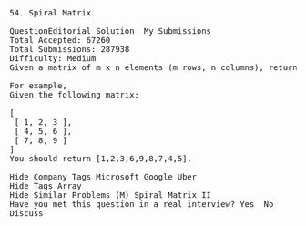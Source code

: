 <pre>
54. Spiral Matrix  

QuestionEditorial Solution  My Submissions
Total Accepted: 67260
Total Submissions: 287938
Difficulty: Medium
Given a matrix of m x n elements (m rows, n columns), return all elements of the matrix in spiral order.

For example,
Given the following matrix:

[
 [ 1, 2, 3 ],
 [ 4, 5, 6 ],
 [ 7, 8, 9 ]
]
You should return [1,2,3,6,9,8,7,4,5].

Hide Company Tags Microsoft Google Uber
Hide Tags Array
Hide Similar Problems (M) Spiral Matrix II
Have you met this question in a real interview? Yes  No
Discuss
</pre>

